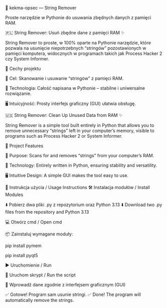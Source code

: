 🧹 kekma-opsec — String Remover

Proste narzędzie w Pythonie do usuwania zbędnych danych z pamięci RAM.

🇵🇱 String Remover: Usuń zbędne dane z pamięci RAM ✨

String Remover to proste, w 100% oparte na Pythonie narzędzie, które pozwala na usunięcie niepotrzebnych “stringów” pozostawionych w pamięci komputera, widocznych w programach takich jak Process Hacker 2 czy System Informer.

🔹 Cechy projektu

🎯 Cel: Skanowanie i usuwanie “stringów” z pamięci RAM.

🐍 Technologia: Całość napisana w Pythonie – stabilne i uniwersalne rozwiązanie.

🖥️ Intuicyjność: Prosty interfejs graficzny (GUI) ułatwia obsługę.

🇺🇸 String Remover: Clean Up Unused Data from RAM ✨

String Remover is a simple tool built entirely in Python that allows you to remove unnecessary “strings” left in your computer’s memory, visible to programs such as Process Hacker 2 or System Informer.

🔹 Project Features

🎯 Purpose: Scans for and removes “strings” from your computer’s RAM.

🐍 Technology: Entirely written in Python, ensuring stability and versatility.

🖥️ Intuitive Design: A simple GUI makes the tool easy to use.

📜 Instrukcja użycia / Usage Instructions
🛠️ Instalacja modułów / Install Modules

⬇️ Pobierz dwa pliki .py z repozytorium oraz Python 3.13
⬇️ Download two .py files from the repository and Python 3.13

💻 Otwórz cmd / Open cmd

📦 Zainstaluj wymagane moduły:

pip install pymem

pip install pyqt5

▶️ Uruchomienie / Run

🚀 Uruchom skrypt / Run the script

📝 Wprowadź dane zgodnie z interfejsem graficznym (GUI)

✅ Gotowe! Program sam usunie stringi.
✅ Done! The program will automatically remove the strings.
